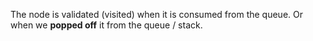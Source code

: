 The node is validated (visited) when it is consumed from the queue.
Or when we **popped off** it from the queue / stack.